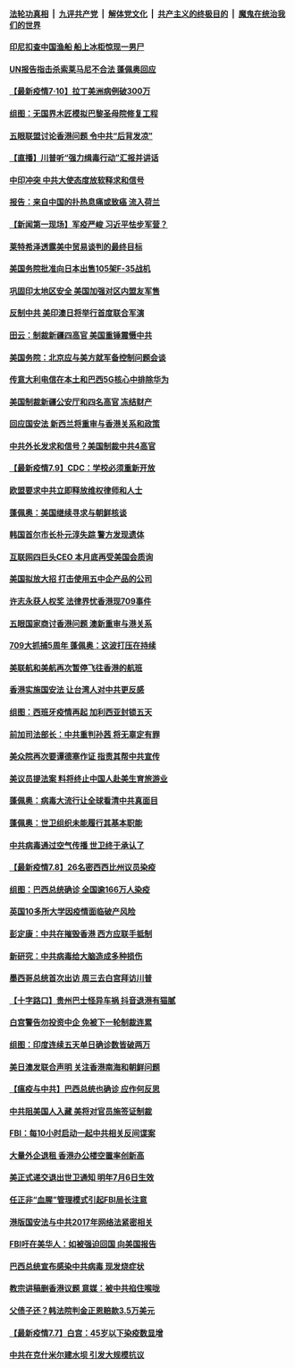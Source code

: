 

####  [法轮功真相](../../../../basic/blob/master/README.md?t=07110702) &nbsp;|&nbsp; [九评共产党](../../../../9ping.md/blob/master/README.md?t=07110702) &nbsp;|&nbsp; [解体党文化](../../../../jtdwh.md/blob/master/README.md?t=07110702)  &nbsp;|&nbsp; [共产主义的终极目的](../../../../gczydzjmd.md/blob/master/README.md?t=07110702) &nbsp;|&nbsp; [魔鬼在统治我们的世界](../../../../mgztzwmdsj.md/blob/master/README.md?t=07110702) 

#### [印尼扣查中国渔船 船上冰柜惊现一男尸](../pages/nsc418/n12247693.md?t=07110702) 

#### [UN报告指击杀索莱马尼不合法 蓬佩奥回应](../pages/nsc418/n12247146.md?t=07110702) 

#### [【最新疫情7·10】拉丁美洲病例破300万](../pages/nsc418/n12245413.md?t=07110702) 

#### [组图：无国界木匠模拟巴黎圣母院修复工程](../pages/nsc418/n12243915.md?t=07110702) 

#### [五眼联盟讨论香港问题 令中共“后背发凉”](../pages/nsc418/n12247326.md?t=07110702) 

#### [【直播】川普听“强力缉毒行动”汇报并讲话](../pages/nsc418/n12247084.md?t=07110702) 

#### [中印冲突 中共大使态度放软释求和信号](../pages/nsc418/n12247210.md?t=07110702) 

#### [报告：来自中国的扑热息痛或致癌 流入荷兰](../pages/nsc418/n12246872.md?t=07110702) 

#### [【新闻第一现场】军疫严峻 习近平怯步军营？](../pages/nsc418/n12245547.md?t=07110702) 

#### [莱特希泽透露美中贸易谈判的最终目标](../pages/nsc418/n12246823.md?t=07110702) 

#### [美国务院批准向日本出售105架F-35战机](../pages/nsc418/n12246608.md?t=07110702) 

#### [巩固印太地区安全 美国加强对区内盟友军售](../pages/nsc418/n12246548.md?t=07110702) 

#### [反制中共 美印澳日将举行首度联合军演](../pages/nsc418/n12246462.md?t=07110702) 

#### [田云：制裁新疆四高官 美国重锤震慑中共](../pages/nsc418/n12246098.md?t=07110702) 

#### [美国务院：北京应与美方就军备控制问题会谈](../pages/nsc418/n12245183.md?t=07110702) 

#### [传意大利电信在本土和巴西5G核心中排除华为](../pages/nsc418/n12244770.md?t=07110702) 

#### [美国制裁新疆公安厅和四名高官 冻结财产](../pages/nsc418/n12244653.md?t=07110702) 

#### [回应国安法 新西兰将重审与香港关系和政策](../pages/nsc418/n12244085.md?t=07110702) 

#### [中共外长发求和信号？美国制裁中共4高官](../pages/nsc418/n12244813.md?t=07110702) 

#### [【最新疫情7.9】CDC：学校必须重新开放](../pages/nsc418/n12242776.md?t=07110702) 

#### [欧盟要求中共立即释放维权律师和人士](../pages/nsc418/n12244421.md?t=07110702) 

#### [蓬佩奥：美国继续寻求与朝鲜核谈](../pages/nsc418/n12244538.md?t=07110702) 

#### [韩国首尔市长朴元淳失踪 警方发现遗体](../pages/nsc418/n12243734.md?t=07110702) 

#### [互联网四巨头CEO 本月底再受美国会质询](../pages/nsc418/n12244283.md?t=07110702) 

#### [美国拟放大招 打击使用五中企产品的公司](../pages/nsc418/n12244402.md?t=07110702) 

#### [许志永获人权奖 法律界忧香港现709事件](../pages/nsc418/n12244380.md?t=07110702) 

#### [五眼国家商讨香港问题 澳新重审与港关系](../pages/nsc418/n12244260.md?t=07110702) 

#### [709大抓捕5周年 蓬佩奥：这波打压在持续](../pages/nsc418/n12243611.md?t=07110702) 

#### [美联航和美航再次暂停飞往香港的航班](../pages/nsc418/n12243607.md?t=07110702) 

#### [香港实施国安法 让台湾人对中共更反感](../pages/nsc418/n12243520.md?t=07110702) 

#### [组图：西班牙疫情再起 加利西亚封锁五天](../pages/nsc418/n12241508.md?t=07110702) 

#### [前加司法部长：中共重判孙茜 将无辜定有罪](../pages/nsc418/n12242297.md?t=07110702) 

#### [美众院再次要谭德塞作证 指责其帮中共宣传](../pages/nsc418/n12242500.md?t=07110702) 

#### [美议员提法案 料将终止中国人赴美生育旅游业](../pages/nsc418/n12242470.md?t=07110702) 

#### [蓬佩奥：病毒大流行让全球看清中共真面目](../pages/nsc418/n12242486.md?t=07110702) 

#### [蓬佩奥：世卫组织未能履行其基本职能](../pages/nsc418/n12242263.md?t=07110702) 

#### [中共病毒通过空气传播 世卫终于承认了](../pages/nsc418/n12241930.md?t=07110702) 

#### [【最新疫情7.8】26名密西西比州议员染疫](../pages/nsc418/n12239975.md?t=07110702) 

#### [组图：巴西总统确诊 全国逾166万人染疫](../pages/nsc418/n12240754.md?t=07110702) 

#### [英国10多所大学因疫情面临破产风险](../pages/nsc418/n12241724.md?t=07110702) 

#### [彭定康：中共在摧毁香港 西方应联手抵制](../pages/nsc418/n12241830.md?t=07110702) 

#### [新研究：中共病毒给大脑造成多种损伤](../pages/nsc418/n12241750.md?t=07110702) 

#### [墨西哥总统首次出访 周三去白宫拜访川普](../pages/nsc418/n12241397.md?t=07110702) 

#### [【十字路口】贵州巴士怪异车祸 抖音退港有猫腻](../pages/nsc418/n12240298.md?t=07110702) 

#### [白宫警告勿投资中企 免被下一轮制裁连累](../pages/nsc418/n12241334.md?t=07110702) 

#### [组图：印度连续五天单日确诊数皆破两万](../pages/nsc418/n12238724.md?t=07110702) 

#### [美日澳发联合声明 关注香港南海和朝鲜问题](../pages/nsc418/n12240998.md?t=07110702) 

#### [【瘟疫与中共】巴西总统也确诊 应作何反思](../pages/nsc418/n12240166.md?t=07110702) 

#### [中共阻美国人入藏 美将对官员施签证制裁](../pages/nsc418/n12240452.md?t=07110702) 

#### [FBI：每10小时启动一起中共相关反间谍案](../pages/nsc418/n12239799.md?t=07110702) 

#### [大量外企退租 香港办公楼空置率创新高](../pages/nsc418/n12240111.md?t=07110702) 

#### [美正式递交退出世卫通知 明年7月6日生效](../pages/nsc418/n12239902.md?t=07110702) 

#### [任正非“血腥”管理模式引起FBI局长注意](../pages/nsc418/n12239966.md?t=07110702) 

#### [港版国安法与中共2017年网络法紧密相关](../pages/nsc418/n12239427.md?t=07110702) 

#### [FBI吁在美华人：如被强迫回国 向美国报告](../pages/nsc418/n12239450.md?t=07110702) 

#### [巴西总统宣布感染中共病毒 现发烧症状](../pages/nsc418/n12239468.md?t=07110702) 

#### [教宗讲稿删香港议题 意媒：被中共掐住喉咙](../pages/nsc418/n12239424.md?t=07110702) 

#### [父债子还？韩法院判金正恩赔款3.5万美元](../pages/nsc418/n12239338.md?t=07110702) 

#### [【最新疫情7.7】白宫：45岁以下染疫数显增](../pages/nsc418/n12237581.md?t=07110702) 

#### [中共在克什米尔建水坝 引发大规模抗议](../pages/nsc418/n12239209.md?t=07110702) 

